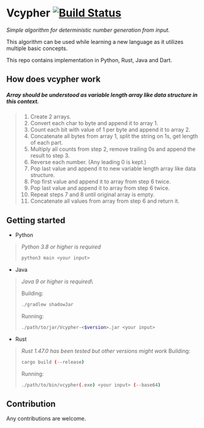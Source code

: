 # Vcypher [![Build Status](https://travis-ci.com/WTroll/Vcypher.svg?token=wNhJm4Vqfech3FD7SMeb&branch=master)](https://travis-ci.com/WTroll/Vcypher)

*Simple algorithm for deterministic number generation from input.*

This algorithm can be used while learning a new language as it utilizes multiple basic concepts.

This repo contains implementation in Python, Rust, Java and Dart.


## How does vcypher work
##### Array should be understood as variable length array like data structure in this context.
> <ol>
> <li>Create 2 arrays.</li>
> <li>Convert each char to byte and append it to array 1.</li>
> <li>Count each bit with value of 1 per byte and append it to array 2.</li>
> <li>Concatenate all bytes from array 1, split the string on 1s, get length of each part.</li>
> <li>Multiply all counts from step 2, remove trailing 0s and append the result to step 3.</li>
> <li>Reverse each number. (Any leading 0 is kept.)</li>
> <li>Pop last value and append it to new variable length array like data structure.</li>
> <li>Pop first value and append it to array from step 6 twice.</li>
> <li>Pop last value and append it to array from step 6 twice.</li>
> <li>Repeat steps 7 and 8 until original array is empty.</li>
> <li>Concatenate all values from array from step 6 and return it.</li>
> </ol> 

## Getting started
* Python
>  *Python 3.8 or higher is required*
> ```sh
> python3 main <your input>
> ```

* Java
> *Java 9 or higher is required*\
>
> Building:
> ```sh
> ./gradlew shadowJar
> ```
> Running:
> ```sh
> ./path/to/jar/Vcypher-<$version>.jar <your input>
> ```

* Rust
>  *Rust 1.47.0 has been tested but other versions might work*
> Building:
> ```sh
> cargo build (--release)
> ```
> Running:
> ```sh
> ./path/to/bin/vcypher(.exe) <your input> (--base64)
> ```

## Contribution
Any contributions are welcome.
